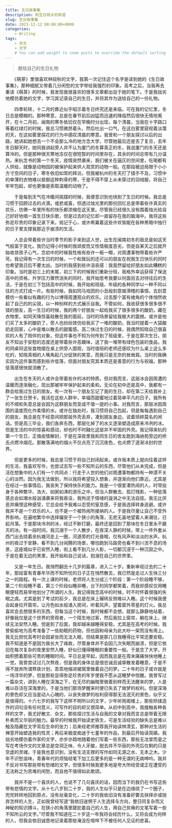 ```yaml
---
title: 生日故事集
description: 和生日相关的碎语
slug: 生日故事集
date: 2023-12-12 00:00:00+0000
categories:
    - Writing
tags:
    - 杂文
    - 文字
    # You can add weight to some posts to override the default sorting (date descending)
---
```


> 献给自己的生日礼物

‌‌‌‌　　《萌芽》里很喜欢林砚秋的文字，我第一次记住这个名字是读到她的《生日故事集》，那种细腻又带着几分闲愁的文字带给我强烈的印象。高考之后，当我再去重读《萌芽》的时候，我发现我很喜欢的很多文章都出自于她的笔下。于是我拙劣地模仿着她的文字，学习其记录自己的生日，并将其作为送给自己的一份礼物。

‌‌‌‌　　四季轮转，十二月的靠近似乎昭示着冬日终究还是来临，可在我的记忆里，冬日总是模糊的。那种寒意，总是在春节前后凶猛而迅速的降临然后很快无情地离开，在十二月初，闽南的寒冬依旧仅在早晚时分出现，每个清晨，当我在十字路口等着红绿灯的时候，我总习惯微昂着头，然后吐出一口气，在这白雾里窥视着淡霭的天，在这如雾里探花的行为中感叹清晨的寒意。我曾和一个朋友探讨以后的出路，她讲起她想去一个不会那么冷的地方念大学，尽管她最后还是去了复旦，去年冬日聊天时，她同我讲起旁人并不认为厦门的冬算真正的冬，我说厦门的冬天还是算冷的。但是那种很天寒地冻仅在很短暂的时间里存在，其余的时间总带有几分温热。来杭念书的第一个冬天，疫情突然袭来，我们被关在逼仄的空间里，吃喝都有人供给，就像是动物园的被保护起来供人观赏的动物一般。在那段被迫局限于小小方寸空间的日子，寒冬依旧如常的拜访。但我被杭州的冬天打了措手不及，习惯中的单薄的衣物难以抵御这种刺骨的寒，于是不得不穿上从未穿过的羽绒服，将自己牢牢包起，却也更像是索取温暖的动物了。

‌‌‌‌　　于是每到天气在冷暖间摇摆的时候，我便意识到也快到了生日的时候。我总是习惯于回顾过去的点滴，或悲或喜，但透过烛光里的那份回忆总是带着些许真实的欢乐，仿佛一年里所有的快乐都浓缩在这天里。尽管我已经很久没有围着烛光给自己好好地唱一首生日快乐歌，但是过去的记忆却一直留存在我的脑海中。我将这些弥足珍贵的印象记录下来，铭记于心，或许希冀着这些许欢愉能在各种黑暗中独行的日子里支撑我那近乎崩溃的生活。

‌‌‌‌　　人总会带着些许当时季节的影子来到这人世，出生在闽南初冬的我总是如这天气般富于变化。我仍记得小时候的我顽皮而又性情极度恶劣，但是自某天之后就开始收敛孩子心气，念初中的时候我性格有些许一板一眼，对周遭事物带着些许严苛。我记得有一次生日的时候，一个和我玩的还可以的朋友在祝我生日快乐的同时也希望我日后不要太凶，当时的我感到些许沮丧感：我竟然留给好朋友如此糟糕的印象。当时是初三上的末尾，初三下的时候我们重新分班，我格外幸运获得了保送高中的资格，升学压力骤然消失的同时，我开始思考我要以何面目去对待往后的生活，于是在初三下包括高中的时候，我开始和班级、年级的各种同学以一种不同以往的方式打成一片。有些时候，我如同马戏团的小丑般刻意做滑稽的事情，去刻意模仿一些看似有趣的行为以博得周遭观众的欢乐。过去那个富有棱角的个体悄然收起了自己的的尖锐，以一种别样的方式展示自我。不管如何，我收获很多很多很不错的朋友，高一生日的时候，我的两个好朋友一起给我买了很多很多的酸奶，藏在衣物里，如同天降惊喜般散在我的面前，当时的场景留给我极大的震撼。或许是他们买了太多的酸奶了，旁人也纷纷效仿给我买了一堆的酸奶。我当时提着一大袋酸奶走回家，心中是难以散去的甜蜜感。高二快过生日的时候，我偶然知晓自己很喜欢的人有了陪伴的对象，但这件事也不知为何传到了班级里，于是在那次生日，朋友不知出于安慰的态度还是带着些许恶趣味，送了我一堆带有绿色包装的食品，我的同桌将这些食物摆在桌上供旁人围观，当时值班的老师还感叹为什么桌上这么多吃的，知晓真相的人嘴角起几分促狭的笑意，而我只是无奈的耸耸肩。当时的我确实因为这件事而感到些许低落，但面对朋友究其本质还是善意的行为与祝福，那种低落感很快就消散了。

‌‌‌‌　　出生在冬天的人或许会带着些许的冰的特质。但对我而言，这层冰会因周遭的温暖而逐渐融化，现出那被牢牢保护起来的柔和。无论在初中还是高中，我都有一群会给我过生日的朋友。有一次有一个朋友忘记了我的生日，却在第二天给我补上了一张生日贺卡。我活在这些人群中，幸福而甜蜜地过着简单平凡的日子。我所有的不顺和失意总是会因为这群朋友而变成不值一提的小事。对我而言，那层冰因周围的温度而化作柔情的水。或许在独处时，我习惯将自己包起，但是每每遇到自己的朋友，我总是在不经意间把那层外壳丢弃，凑到朋友身边，说着琐碎莫名的闲话。但是高三毕业，我们各奔东西，那层化掉了的水又逐渐塑造成原来冷冽的冰。但是生活的中的惊喜和感动，却也时不时融化这层并不牢固的外壳。我记得来杭的第一个生日，正值疫情解封，于是在深夜里我和同生日的舍友跑到海纳苑旁边的桥去点燃冷烟花。那散落满地的烟火不仅点亮了沉沉夜色，也点燃了逐渐冰封的世界。

‌‌‌‌　　但是更多的时候，我总是习惯于将自己封闭起来。或许我本质上就向往着这样的生活，我喜欢写作，也尝试去写一些不知所云的东西，尽管他们从未完成，但是活在想象中的人们有一个共同点：行走于人世的他们对周遭事物都持有一种漠不关心的淡然。因为我无法做到，所以我将希望投入想象，并逐渐向他们靠近。尤其是在经过一些事情后，我丧失了保持快乐的能力。我是一个很爱凑热闹的人，时常投身于各种繁华、浩大、如粥如沸的游乐之中，但当人群散去、孤灯残影，一种低落感总会如潮水般汹涌袭来将我吞没，我拘泥于情绪的漩涡之中无法自拔。我无比厌恶并痛恨这种感受，它总会给予我难以忍受的窒息感，于是我选择转身逃避。或许我并不是一个欢乐的人，也不是一个被热闹所接纳的人。于是我尽量让自己不受外界影响，在遍地繁华中选择偏安于一个狭小的角落，无悲无喜地望着人来潮往，日起月落。于是那块冷冽的冰，经过不断打磨，最终还是回到了那块在冬日里永不磨灭的冰。有一段时间，我沉溺于一个人散步，在夜深人静的时候，带上一件外套从西门出去绕着余杭塘河走上一圈，河道旁的灯光昏暗，仅有风声和淡淡的水声。杭州的夜过于安静，看不到几分闹腾的场景，哪怕跑到马路旁也看不到川流不息的场景，这座城似乎已安然入睡，街上看不到几分人影，一切都沉浸于一种沉寂之中。于是在着无边的黑里，我开始和自己说话，抱溺在自己的世界里。

‌‌‌‌　　又是一年生日。我悄然翻去十几岁的篇章，进入二十岁。重新审视过去的二十年，那段富有青春年华而不知所忧的日子正在悄然散去，我已然是走过人生快三分之一的路程。有一次上课的时候，老师将人生分成三个阶段：第一个阶段睡不够，第二个阶段睡不着，第三个阶段似睡非睡，台下的同学都笑着，而我却感叹仅用睡眠便轻而易举地划分了所谓的人生。我记得我念高中的时候，时不时怀着很强的失眠之虞。尤其是到了考试的前夕，我总是在床上辗转反侧难以入睡。这个时候我便会起身拉开窗帘，让月色如水般涌入房间，听着风声，望着窗外零星的灯火。我总喜欢会去想很多的东西，但每当这个时候，我时候都不会想，就那么静静地站着，好像我仅是这个世界的旁观者，一个陌生地过客，然后我拉上窗帘，躺在床上，继续无法安然入睡。但是到了后面，我却越来越睡得安稳，尤其是在高考的时候。我曾偷偷地为高考准备了一些助眠的药物，但也因和母亲为此大吵一架而没有用上。我无比担忧高考时会因紧张而无法入眠，但结果是那几日我睡得比平常还要安稳。我不知道是不是因为我长大了缘故，尽管身体并不会因几次失眠而崩溃，但是它依旧在每次复杂的夜里安然入睡，好似已懂得睡眠的重要性一般。于是念了大学，开始积攒着那些可贵的睡眠时间。平日总是早起，因而我总是在周末痛痛快快地睡上一觉，我曾尝试过几次熬夜，但是我的身体总是很忠诚且诚挚散发着睡意，于是不得不放弃所谓熬夜计划，乖乖地缩进被窝里做着自己的梦。二十年的日子或许就是一场浮华的梦，但是那些显得弥足珍贵的年岁使我不愿从这睡梦中惊醒。我曾写过一篇杂文，讲到人睡在深海之下，在无尽的幽暗里做着别样而无法醒来的梦。人是难以存活在深海里的，于是当他们那场梦醒来时便已失去了做梦的权利。但是深海的景色却又应当是动人心魄的，以丧失做梦的权利获得那无法泯灭的景色，似乎又是值得的。十六七岁的我写下这样不明所以的文字，少年听雨阁楼上，那些矫揉造作的词句没有任何意义，可写作的目的却又很简单。从初中到高中，我接触各种各样的文字，我尤好散文、杂文，那些探讨生活与自我的文章对我而言总是带着无限朴素而又华丽的魅力。最早的时候我开始读史铁生，可是生活经验的缺失总是难以触及隐藏在文字背后生命的张力；后来经老师推荐我开始读林清玄，那种对生活的禅意开始塑造我的性灵；再后来极度痴迷于七堇年的作品，到最后开始读简嫃。我拙劣地模仿着作家的文字，亦步亦趋地随着他们写着一些东西，那些无法堂而皇之写在考场作文的文章总是空洞乏味、令人牙酸，脱去并不华丽的外壳后仅剩的只是空虚的灵魂，于是我也意识到，没有生活支撑的写作如同无源之水、无本之木。少年不识愁滋味，青春年代的烦恼经笔下加工后更多的是一种无谓的无病呻吟。我并不反对书写那些带有愁绪的文字，但很多时候我更多地是夸大所经受或正在遭受的无法称之为苦难的闲愁，而且他不值得如此歌颂。

‌‌‌‌　　我并不是一个喜庆的人，也说不了几句喜庆的话，因而当下的我仍在书写这些带有悲情的文字。从十七八岁到二十岁，我的人生似乎只是在边缘绕了一个圈子，兜兜转转地回到原点，没有丝毫变化，二十岁的我依旧没有准备好要去抉择亦或抛弃怎样的人生，正如我曾经写道“我依旧迷惘于人生选择与方向，整日同复杂而又神秘的知识搏斗，在狭小的角落里蹉跎着自己的人生，用自己贫瘠的文笔写着一些不知所云的文字。”尽管我不知道在二十岁这一年我将会经历什么，又将会成为何样的人，但我会依旧诚恳地记录着那些淹没在喧哗下不被任何人见证的悲喜。

